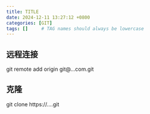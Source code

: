 ```yaml
---
title: TITLE
date: 2024-12-11 13:27:12 +0800
categories: [GIT]
tags: []     # TAG names should always be lowercase
---
```


## 远程连接
git remote add origin git@...com.git
## 克隆
git clone https://....git

